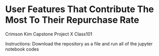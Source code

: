 # User Features That Contribute The Most To Their Repurchase Rate

Crimson Kim Capstone Project X Class101

Instructions: Download the repository as a file and run all of the jupyter notebook codes
